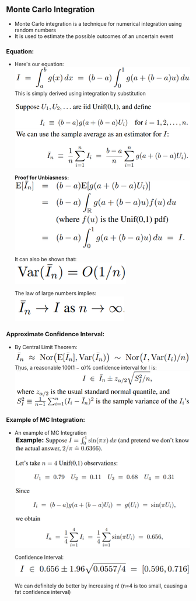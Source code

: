 ## Monte Carlo Integration

* Monte Carlo integration is a technique for numerical integration using random numbers
* It is used to estimate the possible outcomes of an uncertain event

### Equation:
* Here's our equation:  
        ![MC Calc](./docs/mc_calc.PNG)  
    This is simply derived using integration by substitution <br/><br/>
        ![MC Form 1](./docs/mc_form_1.PNG) 
        ![MC Form 2](./docs/mc_form_2.PNG)  
    
    **Proof for Unbiasness:**  
        ![UB Proof](./docs/proof_unbias.PNG)  

    It can also be shown that:  
        ![ZV Proof](./docs/proof_var.PNG)  

    The law of large numbers implies:  
        ![asymp](./docs/asymp.PNG)  

### Approximate Confidence Interval:
* By Central Limit Theorem:  
    ![mc_norm](./docs/mc_norm.PNG)  
    Thus, a reasonable 100(1 − α)% confidence interval for I is:
    ![CI](./docs/CI.PNG)  

### Example of MC Integration:  
* An example of MC Integration
    ![eg_1](./docs/eg_1.PNG)  

    Confidence Interval:
    ![eg_2](./docs/eg_2.PNG)   

    We can definitely do better by increasing n! (n=4 is too small, causing a fat confidence interval)